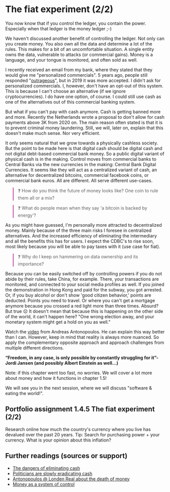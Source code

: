 # The fiat experiment (2/2)

You now know that if you control the ledger, you contain the power. Especially when that ledger is the money ledger ;-) 

We haven't discussed another benefit of controlling the ledger. Not only can you create money. You also own all the data and determine a lot of the rules. This makes for a bit of an uncomfortable situation. A single entity owns the data, vulnerable to attacks (or commercial gains). Money is a language, and your tongue is monitored, and often sold as well.

I recently received an email from my bank, where they stated that they would give me "personalized commercials". 5 years ago, people still responded "[outrageous](https://www.zdnet.com/article/privacy-outrage-causes-bank-to-ditch-plans-for-targeted-ads-based-on-customers-spending-habits/)", but in 2019 it was more accepted. I didn't ask for personalized commercials. I, however, don't have an opt-out of this system. This is because I can't choose an alternative (if we ignore cryptocurrencies). I do have one option, of course. I could still use cash as one of the alternatives out of this commercial banking system. 

But what if you can't pay with cash anymore. Cash is getting banned more and more. Recently the Netherlands wrote a proposal to don't allow for cash payments above 3K from 2020 on. The main reason often stated is that it is to prevent criminal money laundering. Still, we will, later on, explain that this doesn't make much sense. Nor very efficient. 

It only seems natural that we grow towards a physically cashless society. But the point to be made here is that digital cash should be digital cash and not digital debt-based commercial bank money. So a public digital variant of physical cash is in the making. Control moves from commercial banks to Central Banks via the new currencies in the making: Central Bank Digital Currencies. It seems like they will act as a centralized variant of cash, an alternative for decentralized bitcoins, commercial facebook coins, or commercial bank euros. All are different. All serve different use-cases. 

<blockquote style="border-color: #ff0bac"> ❓ How do you think the future of money looks like? One coin to rule them all or a mix? </blockquote> 


<blockquote style="border-color: #ff0bac">  ❓ What do people mean when they say 'a bitcoin is backed by energy'? </blockquote> 

As you might have guessed, I'm personally more attracted to decentralized money. Mainly because of the three main risks I foresee in centralized alternatives. And the increased efficiency of eliminating the intermediary and all the benefits this has for users. I expect the CDBC's to rise soon, most likely because you will be able to pay taxes with it (use case for fiat).  

<blockquote style="border-color: #ff0bac"> ❓ Why do I keep on hammering on data ownership and its importance? </blockquote> 

Because you can be easily switched off by controlling powers if you do not abide by their rules, take China, for example. There, your transactions are monitored, and connected to your social media profiles as well. If you joined the demonstration in Hong Kong and paid for the subway, you got arrested. Or, if you buy alcohol or don't show 'good citizen behavior,' points are deducted. Points you need to travel. Or where you can't get a mortgage anymore because you crossed a red light more than three times. Absurd? But true ☹  It doesn't mean that because this is happening on the other side of the world, it can't happen here? "One wrong election away, and your monetary system might get a hold on you as well." 

Watch the [video](https://www.youtube.com/watch?v=7p-6c692Zbw) from Andreas Antonopoulos. He can explain this way better than I can. However, keep in mind that reality is always more nuanced. So apply the complementary opposite approach and approach challenges from multiple different directions. 

**“Freedom, in any case, is only possible by constantly struggling for it”- Jordi Jansen 
(and possibly Albert Einstein as well…)**




Note: if this chapter went too fast, no worries. We will cover a lot more about money and how it functions in chapter 1.5! 

We will see you in the next session, where we will discuss "software & eating the world!".


## Portfolio assignment 1.4.5 The fiat experiment (2/2)  
Research online how much the country's currency where you live has devalued over the past 20 years. Tip: Search for purchasing power + your currency. What is your opinion about this inflation?


## Further readings (sources or support) 
* [The dangers of eliminating cash](https://www.youtube.com/watch?v=7p-6c692Zbw)
* [Politicians are slowly eradicating cash](https://www.youtube.com/watch?v=Sf65WKeTWig) 
* [Antonopoulos @ Londen Real about the death of money](https://www.youtube.com/watch?v=DuoE5CXlIdY)
* [Money as a system of control](https://www.youtube.com/watch?v=FyK4P7ZdOK8&feature=youtu.be)


